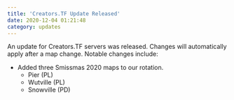 ```yaml
---
title: 'Creators.TF Update Released'
date: 2020-12-04 01:21:48
category: updates
---
```


<p>An update for Creators.TF servers was released. Changes will automatically apply after a map change. Notable changes include:</p>
<ul>
	<li>Added three Smissmas 2020 maps to our rotation.
		<ul>
			<li>Pier (PL)<br/>
			<li>Wutville (PL)<br/>
			<li>Snowville (PD)</li>
		</ul>
	</li>
</ul>
